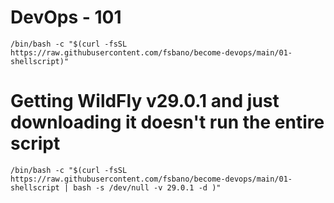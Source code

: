# DevOps - 101
```
/bin/bash -c "$(curl -fsSL https://raw.githubusercontent.com/fsbano/become-devops/main/01-shellscript)"
```

# Getting WildFly v29.0.1 and just downloading it doesn't run the entire script
```
/bin/bash -c "$(curl -fsSL https://raw.githubusercontent.com/fsbano/become-devops/main/01-shellscript | bash -s /dev/null -v 29.0.1 -d )"
```
